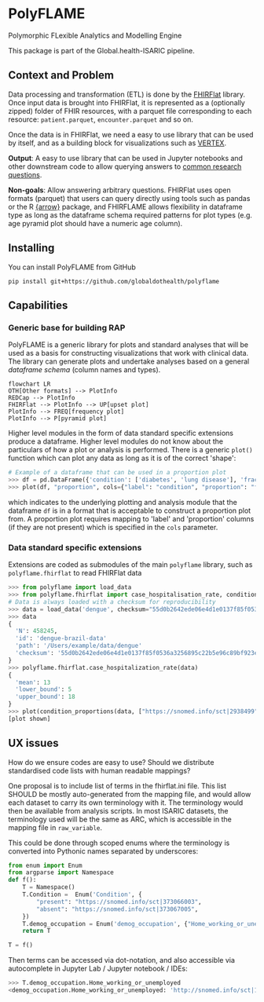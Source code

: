 # PolyFLAME

Polymorphic FLexible Analytics and Modelling Engine

This package is part of the Global.health-ISARIC pipeline.

## Context and Problem

Data processing and transformation (ETL) is done by the
[FHIRFlat](https://fhirflat.readthedocs.io) library. Once input data is brought
into FHIRFlat, it is represented as a (optionally zipped) folder of FHIR
resources, with a parquet file corresponding to each resource:
`patient.parquet`, `encounter.parquet` and so on.

Once the data is in FHIRFlat, we need a easy to use library that can be used by
itself, and as a building block for visualizations such as
[VERTEX](https://vertex-isaric.replit.app).

**Output**: A easy to use library that can be used in Jupyter notebooks and
other downstream code to allow querying answers to [common research
questions](../1.01_ISARIC3/README.md#research-questions).

**Non-goals**: Allow answering arbitrary questions. FHIRFlat uses open formats
(parquet) that users can query directly using tools such as pandas or the R
[{arrow}](https://arrow.apache.org/docs/1.0/r/) package, and FHIRFLAME allows
flexibility in dataframe type as long as the dataframe schema required patterns
for plot types (e.g. age pyramid plot should have a numeric age column).

## Installing

You can install PolyFLAME from GitHub

```shell
pip install git+https://github.com/globaldothealth/polyflame
```

## Capabilities

### Generic base for building RAP

PolyFLAME is a generic library for plots and standard analyses that will
be used as a basis for constructing visualizations that work with
clinical data. The library can generate plots and undertake analyses
based on a general *dataframe schema* (column names and types).

```mermaid
flowchart LR
OTH[Other formats] --> PlotInfo
REDCap --> PlotInfo
FHIRFlat --> PlotInfo --> UP[upset plot]
PlotInfo --> FREQ[frequency plot]
PlotInfo --> P[pyramid plot]
```

Higher level modules in the form of data standard specific extensions
produce a dataframe. Higher level modules do not know
about the particulars of how a plot or analysis is performed. There is
a generic `plot()` function which can plot any data as long as it
is of the correct 'shape':

```python
# Example of a dataframe that can be used in a proportion plot
>>> df = pd.DataFrame({'condition': ['diabetes', 'lung disease'], 'fraction': [0.8, 0.2]})
>>> plot(df, "proportion", cols={"label": "condition", "proportion": "fraction"})
```
which indicates to the underlying plotting and analysis module that the
dataframe `df` is in a format that is acceptable to construct a proportion
plot from. A proportion plot requires mapping to 'label' and 'proportion'
columns (if they are not present) which is specified in the `cols` parameter.

### Data standard specific extensions

Extensions are coded as submodules of the main `polyflame` library, such as
`polyflame.fhirflat` to read FHIRFlat data

```python
>>> from polyflame import load_data
>>> from polyflame.fhirflat import case_hospitalisation_rate, condition_proportions
# Data is always loaded with a checksum for reproducibility
>>> data = load_data('dengue', checksum="55d0b2642ede06e4d1e0137f85f0536a3256895c22b5e96c89bf923e7328606e")  # loads data from dengue folder
>>> data
{
  'N': 458245,
  'id': 'dengue-brazil-data'
  'path': '/Users/example/data/dengue'
  'checksum': '55d0b2642ede06e4d1e0137f85f0536a3256895c22b5e96c89bf923e7328606e'
}
>>> polyflame.fhirflat.case_hospitalization_rate(data)
{
  'mean': 13
  'lower_bound': 5
  'upper_bound': 18
}
>>> plot(condition_proportions(data, ["https://snomed.info/sct|2938499", "https://snomed.info/sct|1025273"]), "proportion")
[plot shown]
```

## UX issues

How do we ensure codes are easy to use? Should we distribute standardised code lists with human readable mappings?

One proposal is to include list of terms in the fhirflat.ini file. This
list SHOULD be mostly auto-generated from the mapping file, and would
allow each dataset to carry its own terminology with it. The terminology
would then be available from analysis scripts. In most ISARIC datasets,
the terminology used will be the same as ARC, which is accessible in the
mapping file in `raw_variable`.

This could be done through scoped enums where the terminology is
converted into Pythonic names separated by underscores:

```python
from enum import Enum
from argparse import Namespace
def f():
    T = Namespace()
    T.Condition =  Enum('Condition', {
        "present": "https://snomed.info/sct|373066003",
        "absent": "https://snomed.info/sct|373067005",
    })
    T.demog_occupation = Enum('demog_occupation', {"Home_working_or_unemployed": "http://snomed.info/sct|14679004"})
    return T

T = f()
```

Then terms can be accessed via dot-notation, and also accessible via
autocomplete in Jupyter Lab / Jupyter notebook / IDEs:

```python
>>> T.demog_occupation.Home_working_or_unemployed
<demog_occupation.Home_working_or_unemployed: 'http://snomed.info/sct|14679004'>
```
